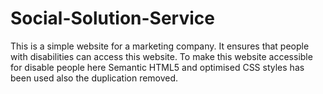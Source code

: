 # Social-Solution-Service

This is a simple website for a marketing company. 
It ensures that people with disabilities can access this website. 
To make this website accessible for disable people here Semantic HTML5 and optimised CSS styles has been used also the duplication removed.

